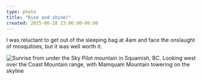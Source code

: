 ```yaml
---
type: photo
title: "Rise and shine!"
created: 2015-06-28 23:06:00-08:00
---
```

I was reluctant to get out of the sleeping bag at 4am and face the onslaught of mosquitoes, but it was well worth it.

![Sunrise from under the Sky Pilot mountain in Squamish, BC. Looking west over the Coast Mountain range, with Mamquam Mountain towering on the skyline](/media/images/photos/2015/06/sky-pilot-sunrise.jpg)
